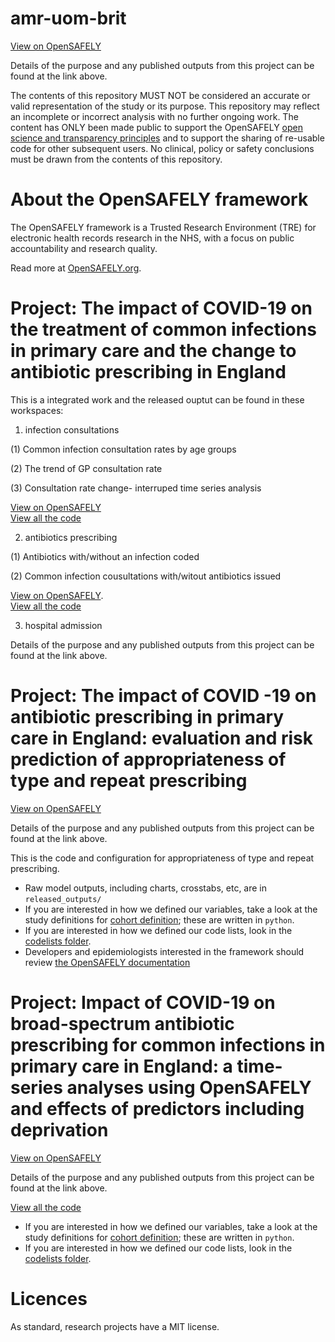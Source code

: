 # amr-uom-brit

[View on OpenSAFELY](https://jobs.opensafely.org/university-of-manchester/brit-antibiotic-research/)

Details of the purpose and any published outputs from this project can be found at the link above.

The contents of this repository MUST NOT be considered an accurate or valid representation of the study or its purpose. 
This repository may reflect an incomplete or incorrect analysis with no further ongoing work.
The content has ONLY been made public to support the OpenSAFELY [open science and transparency principles](https://www.opensafely.org/about/#contributing-to-best-practice-around-open-science) and to support the sharing of re-usable code for other subsequent users.
No clinical, policy or safety conclusions must be drawn from the contents of this repository.

# About the OpenSAFELY framework

The OpenSAFELY framework is a Trusted Research Environment (TRE) for electronic
health records research in the NHS, with a focus on public accountability and
research quality.

Read more at [OpenSAFELY.org](https://opensafely.org).

# Project: The impact of COVID-19 on the treatment of common infections in primary care and the change to antibiotic prescribing in England

This is a integrated work and the released ouptut can be found in these workspaces:

1. infection consultations

  (1) Common infection consultation rates by age groups
  
  (2) The trend of GP consultation rate
  
  (3) Consultation rate change- interruped time series analysis
  
[View on OpenSAFELY](https://jobs.opensafely.org/university-of-manchester/brit-antibiotic-research/service_eval_work/)   
[View all the code](https://github.com/opensafely/amr-uom-brit)

2. antibiotics prescribing

  (1) Antibiotics with/without an infection coded
  
  (2) Common infection cousultations with/witout antibiotics issued
  
[View on OpenSAFELY](https://jobs.opensafely.org/university-of-manchester/brit-antibiotic-research/service_evaluation/).  
[View all the code](https://github.com/opensafely/amr-uom-brit/tree/service_evaluation)

3. hospital admission 

Details of the purpose and any published outputs from this project can be found at the link above.



# Project: The impact of COVID -19 on antibiotic prescribing in primary care in England: evaluation and risk prediction of appropriateness of type and repeat prescribing

[View on OpenSAFELY](https://jobs.opensafely.org/university-of-manchester/brit-antibiotic-research/service_eval_work/)

Details of the purpose and any published outputs from this project can be found at the link above.


This is the code and configuration for appropriateness of type and repeat prescribing.

* Raw model outputs, including charts, crosstabs, etc, are in `released_outputs/`
* If you are interested in how we defined our variables, take a look at the study definitions for [cohort definition](https://github.com/opensafely/amr-uom-brit/tree/main/analysis); these are written in `python`.
* If you are interested in how we defined our code lists, look in the [codelists folder](https://github.com/opensafely/amr-uom-brit/tree/main/codelists).
* Developers and epidemiologists interested in the framework should review [the OpenSAFELY documentation](https://docs.opensafely.org/)


# Project: Impact of COVID-19 on broad-spectrum antibiotic prescribing for common infections in primary care in England: a time-series analyses using OpenSAFELY and effects of predictors including deprivation


[View on OpenSAFELY](https://jobs.opensafely.org/university-of-manchester/brit-antibiotic-research/broad-spectrum-its/)

Details of the purpose and any published outputs from this project can be found at the link above.

[View all the code](https://github.com/opensafely/amr-uom-brit/tree/broad_ITS)

* If you are interested in how we defined our variables, take a look at the study definitions for [cohort definition](https://github.com/opensafely/amr-uom-brit/blob/broad_ITS/analysis/study_definition.py); these are written in `python`.
* If you are interested in how we defined our code lists, look in the [codelists folder](https://github.com/opensafely/amr-uom-brit/tree/broad_ITS/codelists).

# Licences
As standard, research projects have a MIT license. 
